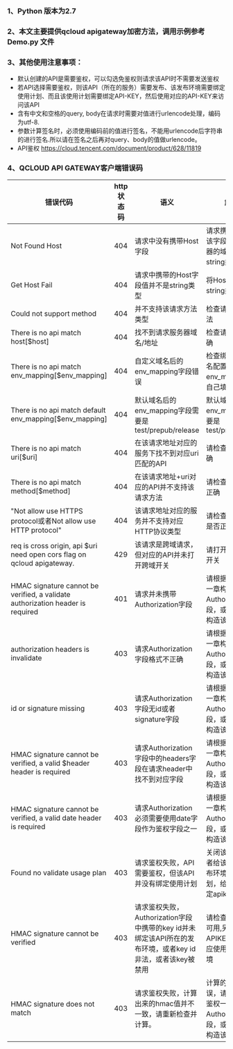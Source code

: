 ### 1、Python 版本为2.7
### 2、本文主要提供qcloud apigateway加密方法，调用示例参考 Demo.py 文件
### 3、其他使用注意事项：

- 默认创建的API是需要鉴权，可以勾选免鉴权则请求该API时不需要发送鉴权
- 若API选择需要鉴权，则该API（所在的服务）需要发布、该发布环境需要绑定使用计划、而且该使用计划需要绑定API-KEY，然后使用对应的API-KEY来访问该API
- 含有中文和空格的query, body在请求时需要对值进行urlencode处理，编码为utf-8.
- 参数计算签名时，必须使用编码前的值进行签名，不能用urlencode后字符串的进行签名.所以请在签名之后再对query、body的值做urlencode。
- API鉴权 https://cloud.tencent.com/document/product/628/11819

### 4、QCLOUD API GATEWAY客户端错误码
|错误代码|http状态码|语义|解决方案|
|--|---|---|---|
|Not Found Host|404	|请求中没有携带Host字段	|请求携带host字段，该字段值需要填服务器的域名，且为string类型|
|Get Host Fail|404|请求中携带的Host字段值并不是string类型|将Host字段值改为string类型|
|Could not support method|404|并不支持该请求方法类型|检查请求方法是否合法|
|There is no api match host[$host]|404|找不到请求服务器域名/地址|检查请求地址是否正确|
|There is no api match env_mapping[$env_mapping]|404|自定义域名后的env_mapping字段错误|检查绑定的自定义域名配置的env_mapping是否与自己填写的一致|
|There is no api match default env_mapping[$env_mapping]|404|默认域名后的env_mapping字段需要是test/prepub/release|默认域名后的env_mapping字段需要是test/prepub/release|
|There is no api match uri[$uri]|404|在该请求地址对应的服务下找不到对应uri匹配的API|请检查uri填写是否正确|
|There is no api match method[$method]|404|在该请求地址+uri对应的API并不支持该请求方法|请检查请求方法是否正确|
|"Not allow use HTTPS protocol或者Not allow use HTTP protocol"|404|该请求地址对应的服务并不支持对应HTTP协议类型|请检查请求协议类型是否正确|
|req is cross origin, api $uri need open cors flag on qcloud apigateway.|429|该请求是跨域请求，但对应的API并未打开跨域开关|请打开该API的跨域开关|
|HMAC signature cannot be verified, a validate authorization header is required|401|请求并未携带Authorization字段|请根据文档API鉴权一章构造Authorization字段，或者参照demo构造该字段|
|authorization headers is invalidate|403|请求Authorization字段格式不正确|请根据文档API鉴权一章构造Authorization字段，或者参照demo构造该字段|
|id or signature missing|403|请求Authorization字段无id或者signature字段|请根据文档API鉴权一章构造Authorization字段，或者参照demo构造该字段|
|HMAC signature cannot be verified, a valid $header header is required|403|请求Authorization字段中的headers字段在请求header中找不到对应字段	|请根据文档API鉴权一章构造Authorization字段，或者参照demo构造该字段|
|HMAC signature cannot be verified, a valid date header is required|403|请求Authorization必须需要使用date字段作为鉴权字段之一|请根据文档API鉴权一章构造Authorization字段，或者参照demo构造该字段|
|Found no validate usage plan|403|请求鉴权失败，API需要鉴权，但该API并没有绑定使用计划|关闭该API的鉴权或者给该API所在的发布环境绑定使用计划，给该使用计划绑定apikey|
|HMAC signature cannot be verified|403|请求鉴权失败，Authorization字段中携带的key id并未绑定该API所在的发布环境，或者key id非法，或者该key被禁用|请检查该APIkey是否可用,另外，检查该APIKEY是否绑定对应使用计划/发布环境|
|HMAC signature does not match|403|请求鉴权失败，计算出来的hmac值并不一致，请重新检查并计算。|计算的hmac值错误，请根据文档API鉴权一章构造Authorization字段，或者参照demo构造该字段|
